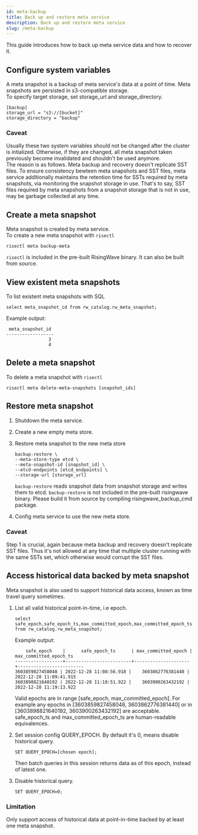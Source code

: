 ```yaml
---
id: meta-backup
title: Back up and restore meta service
description: Back up and restore meta service
slug: /meta-backup
---
```


This guide introduces how to back up meta service data and how to recover it.

## Configure system variables

A meta snapshot is a backup of meta service's data at a point of time. Meta snapshots are persisted in s3-compatible storage.  
To specify target storage, set storage_url and storage_directory.

```
[backup]
storage_url = "s3://[bucket]"
storage_directory = "backup"
```

### Caveat

Usually these two system variables should not be changed after the cluster is intialized. Otherwise, if they are changed, all meta snapshot taken previously become invalidated and shouldn't be used anymore.  
The reason is as follows. Meta backup and recovery doesn't replicate SST files. To ensure consistency bewteen meta snapshots and SST files, meta service additionally maintains the retention time for SSTs required by meta snapshots, via monitoring the snapshot storage in use. That's to say, SST files required by meta snapshots from a snapshot storage that is not in use, may be garbage collected at any time.

## Create a meta snapshot

Meta snapshot is created by meta service.  
To create a new meta snapshot with `risectl`

```
risectl meta backup-meta
```

`risectl` is included in the pre-built RisingWave binary. It can also be built from source.

## View existent meta snapshots

To list existent meta snapshots with SQL

```
select meta_snapshot_id from rw_catalog.rw_meta_snapshot;
```

Example output:

```
 meta_snapshot_id 
------------------
                3
                4
```

## Delete a meta snapshot

To delete a meta snapshot with `risectl`

```
risectl meta delete-meta-snapshots [snapshot_ids]
```

## Restore meta snapshot

1. Shutdown the meta service.
2. Create a new empty meta store.
3. Restore meta snapshot to the new meta store

    ```
    backup-restore \
    --meta-store-type etcd \
    --meta-snapshot-id [snapshot_id] \
    --etcd-endpoints [etcd_endpoints] \
    --storage-url [storage_url]
    ```
    `backup-restore` reads snapshot data from snapshot storage and writes them to etcd. `backup-restore` is not included in the pre-built risingwave binary. Please build it from source by compiling risingwave_backup_cmd package.
4. Config meta service to use the new meta store.

### Caveat

Step 1 is crucial, again because meta backup and recovery doesn't replicate SST files. Thus it's not allowed at any time that multiple cluster running with the same SSTs set, which otherwise would corrupt the SST files.

## Access historical data backed by meta snapshot

Meta snapshot is also used to support historical data access, known as time travel query sometimes.

1. List all valid historical point-in-time, i.e epoch.

    ```
    select safe_epoch,safe_epoch_ts,max_committed_epoch,max_committed_epoch_ts from rw_catalog.rw_meta_snapshot;
    ```

   Example output:

    ```
        safe_epoch    |      safe_epoch_ts      | max_committed_epoch | max_committed_epoch_ts  
    ------------------+-------------------------+---------------------+-------------------------
    3603859827458048 | 2022-12-28 11:08:56.918 |    3603862776381440 | 2022-12-28 11:09:41.915
    3603898821640192 | 2022-12-28 11:18:51.922 |    3603900263432192 | 2022-12-28 11:19:13.922
    ```

   Valid epochs are in range [safe_epoch, max_committed_epoch]. For example any epochs in [3603859827458048, 3603862776381440] or in [3603898821640192, 3603900263432192] are acceptable.  
   safe_epoch_ts and max_committed_epoch_ts are human-readable equivalences.
2. Set session config QUERY_EPOCH. By default it's 0, means disable historical query.

    ```
    SET QUERY_EPOCH=[chosen epoch];
    ```
   Then batch queries in this session returns data as of this epoch, instead of latest one.
3. Disable historical query.

    ```
    SET QUERY_EPOCH=0;
    ```

### Limitation

Only support access of historical data at point-in-time backed by at least one meta snapshot.